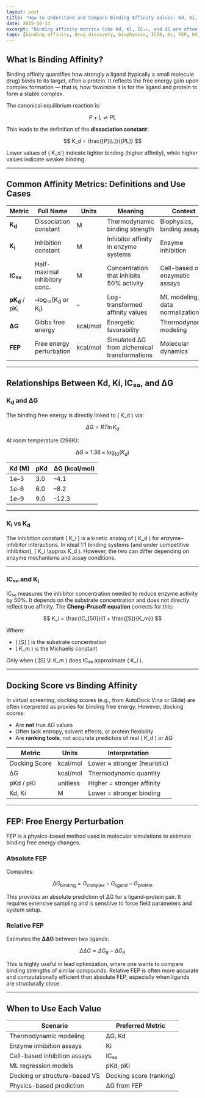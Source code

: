 ```yaml
---
layout: post
title: "How to Understand and Compare Binding Affinity Values: Kd, Ki, IC₅₀, and FEP"
date: 2025-10-14
excerpt: "Binding affinity metrics like Kd, Ki, IC₅₀, and ΔG are often used interchangeably — but they measure different things. This post explains how they relate, when they differ, and how to interpret them in both experimental and virtual screening settings."
tags: [binding affinity, drug discovery, biophysics, IC50, Ki, FEP, Kd]
---
```


## What Is Binding Affinity?

Binding affinity quantifies how strongly a ligand (typically a small molecule drug) binds to its target, often a protein. It reflects the free energy gain upon complex formation — that is, how favorable it is for the ligand and protein to form a stable complex.

The canonical equilibrium reaction is:

$$
P + L \rightleftharpoons PL
$$

This leads to the definition of the **dissociation constant**:

$$
K_d = \frac{[P][L]}{[PL]}
$$

Lower values of \( K_d \) indicate tighter binding (higher affinity), while higher values indicate weaker binding.

---

## Common Affinity Metrics: Definitions and Use Cases

| Metric   | Full Name                     | Units | Meaning                                 | Context                   |
|----------|-------------------------------|-------|------------------------------------------|---------------------------|
| **K<sub>d</sub>** | Dissociation constant          | M     | Thermodynamic binding strength            | Biophysics, binding assays |
| **K<sub>i</sub>** | Inhibition constant            | M     | Inhibitor affinity in enzyme systems      | Enzyme inhibition         |
| **IC₅₀**   | Half-maximal inhibitory conc. | M     | Concentration that inhibits 50% activity | Cell-based or enzymatic assays |
| **pK<sub>d</sub>** / pK<sub>i</sub> | –log₁₀(K<sub>d</sub> or K<sub>i</sub>) | –     | Log-transformed affinity values           | ML modeling, data normalization |
| **ΔG**    | Gibbs free energy              | kcal/mol | Energetic favorability                   | Thermodynamic modeling    |
| **FEP**   | Free energy perturbation       | kcal/mol | Simulated ΔG from alchemical transformations | Molecular dynamics        |

---

## Relationships Between Kd, Ki, IC₅₀, and ΔG

### K<sub>d</sub> and ΔG

The binding free energy is directly linked to \( K_d \) via:

$$
\Delta G = RT \ln K_d
$$

At room temperature (298K):

$$
\Delta G \approx 1.36 \times \log_{10}(K_d)
$$

| Kd (M)   | pKd | ΔG (kcal/mol) |
|---------|------|----------------|
| 1e–3    | 3.0  | –4.1           |
| 1e–6    | 6.0  | –8.2           |
| 1e–9    | 9.0  | –12.3          |

---

### K<sub>i</sub> vs K<sub>d</sub>

The inhibition constant \( K_i \) is a kinetic analog of \( K_d \) for enzyme–inhibitor interactions. In ideal 1:1 binding systems (and under competitive inhibition), \( K_i \approx K_d \). However, the two can differ depending on enzyme mechanisms and assay conditions.

---

### IC₅₀ and K<sub>i</sub>

IC₅₀ measures the inhibitor concentration needed to reduce enzyme activity by 50%. It depends on the substrate concentration and does not directly reflect true affinity. The **Cheng–Prusoff equation** corrects for this:

$$
K_i = \frac{IC_{50}}{1 + \frac{[S]}{K_m}}
$$

Where:
- \( [S] \) is the substrate concentration
- \( K_m \) is the Michaelis constant

Only when \( [S] \ll K_m \) does IC₅₀ approximate \( K_i \).

---

## Docking Score vs Binding Affinity

In virtual screening, docking scores (e.g., from AutoDock Vina or Glide) are often interpreted as proxies for binding free energy. However, docking scores:

- Are **not** true ΔG values  
- Often lack entropy, solvent effects, or protein flexibility  
- Are **ranking tools**, not accurate predictors of real \( K_d \) or ΔG

| Metric         | Units       | Interpretation         |
|----------------|-------------|-------------------------|
| Docking Score  | kcal/mol    | Lower ≈ stronger (heuristic) |
| ΔG             | kcal/mol    | Thermodynamic quantity |
| pKd / pKi      | unitless    | Higher = stronger affinity |
| Kd, Ki         | M           | Lower = stronger binding |

---

## FEP: Free Energy Perturbation

FEP is a physics-based method used in molecular simulations to estimate binding free energy changes.

### Absolute FEP

Computes:

$$
\Delta G_{\text{binding}} = G_{\text{complex}} - G_{\text{ligand}} - G_{\text{protein}}
$$

This provides an absolute prediction of ΔG for a ligand–protein pair. It requires extensive sampling and is sensitive to force field parameters and system setup.

### Relative FEP

Estimates the **ΔΔG** between two ligands:

$$
\Delta \Delta G = \Delta G_B - \Delta G_A
$$

This is highly useful in lead optimization, where one wants to compare binding strengths of similar compounds. Relative FEP is often more accurate and computationally efficient than absolute FEP, especially when ligands are structurally close.

---

## When to Use Each Value

| Scenario                          | Preferred Metric        |
|----------------------------------|--------------------------|
| Thermodynamic modeling           | ΔG, Kd                  |
| Enzyme inhibition assays         | Ki                      |
| Cell-based inhibition assays     | IC₅₀                    |
| ML regression models             | pKd, pKi                |
| Docking or structure-based VS    | Docking score (ranking) |
| Physics-based prediction         | ΔG from FEP             |
